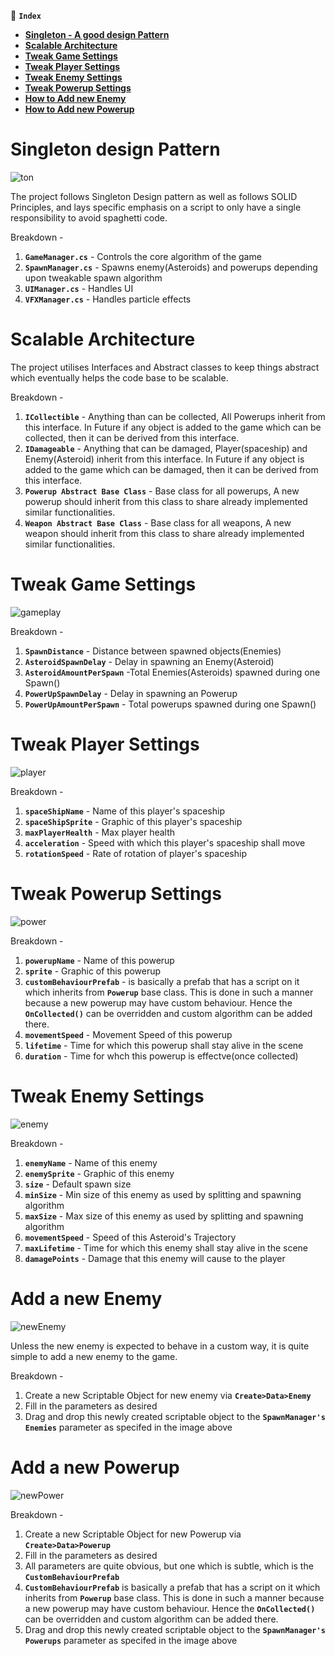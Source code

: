 
​🧭 **`Index`**
- [**Singleton - A good design Pattern**](#singleton-design-pattern)
- [**Scalable Architecture**](#scalable-architecture)
- [**Tweak Game Settings**](#tweak-game-settings)
- [**Tweak Player Settings**](#tweak-player-settings)
- [**Tweak Enemy Settings**](#tweak-enemy-settings)
- [**Tweak Powerup Settings**](#tweak-powerup-settings)
- [**How to Add new Enemy**](#add-a-new-enemy)
- [**How to Add new Powerup**](#add-a-new-powerup)


# Singleton design Pattern
![ton](https://user-images.githubusercontent.com/16806053/208237384-f937fd29-e53b-4f4a-b3c3-ca3208c0c3da.PNG)

The project follows Singleton Design pattern as well as follows SOLID Principles, and lays specific emphasis on a script to only have a single responsibility to avoid spaghetti code.

Breakdown -
1. **`GameManager.cs`** - Controls the core algorithm of the game
1. **`SpawnManager.cs`** - Spawns enemy(Asteroids) and powerups depending upon tweakable spawn algorithm
1. **`UIManager.cs`** - Handles UI
1. **`VFXManager.cs`** - Handles particle effects


# Scalable Architecture

The project utilises Interfaces and Abstract classes to keep things abstract which eventually helps the code base to be scalable.

Breakdown -
1. **`ICollectible`** - Anything than can be collected, All Powerups inherit from this interface. In Future if any object is added to the game which can be collected, then it can be derived from this interface.
1. **`IDamageable`** - Anything that can be damaged, Player(spaceship) and Enemy(Asteroid) inherit from this interface. In Future if any object is added to the game which can be damaged, then it can be derived from this interface.
1. **`Powerup Abstract Base Class`** - Base class for all powerups, A new powerup should inherit from this class to share already implemented similar functionalities.
1. **`Weapon Abstract Base Class`** -  Base class for all weapons, A new weapon should inherit from this class to share already implemented similar functionalities.


# Tweak Game Settings
![gameplay](https://user-images.githubusercontent.com/16806053/208238758-19693319-4b6a-46b7-be59-d9d553ba2220.PNG)

Breakdown -
1.  **`SpawnDistance`** - Distance between spawned objects(Enemies)
2.  **`AsteroidSpawnDelay`** - Delay in spawning an Enemy(Asteroid)
2.  **`AsteroidAmountPerSpawn`** -Total Enemies(Asteroids) spawned during one Spawn()
2.  **`PowerUpSpawnDelay`** - Delay in spawning an Powerup
2.  **`PowerUpAmountPerSpawn`** - Total powerups spawned during one Spawn()

# Tweak Player Settings
![player](https://user-images.githubusercontent.com/16806053/208238695-fc1077fb-a31a-4648-b54c-76942f39d01b.PNG)


Breakdown -
1.  **`spaceShipName`** - Name of this player's spaceship
2.  **`spaceShipSprite`** - Graphic of this player's spaceship
2.  **`maxPlayerHealth`** - Max player health
2.  **`acceleration`** - Speed with which this player's spaceship shall move
2.  **`rotationSpeed`** - Rate of rotation of player's spaceship


# Tweak Powerup Settings
![power](https://user-images.githubusercontent.com/16806053/208238316-1971c9ae-08e9-4881-86a9-947d7473bac3.PNG)

Breakdown -
1.  **`powerupName`** - Name of this powerup
2.  **`sprite`** - Graphic of this powerup
2.  **`customBehaviourPrefab`** - is basically a prefab  that has a script on it which inherits from **`Powerup`** base class. This is done in such a manner because a new powerup may have custom behaviour. Hence  the **`OnCollected()`** can be overridden and custom algorithm can be added there. 
2.  **`movementSpeed`** - Movement Speed of this powerup
2.  **`lifetime`** - Time for which this powerup shall stay alive in the scene
2.  **`duration`** - Time for whch this powerup is effectve(once collected)




# Tweak Enemy Settings
![enemy](https://user-images.githubusercontent.com/16806053/208238457-5cc1bfa1-420b-460f-aaf0-ef556a09c56b.PNG)


Breakdown -
1.  **`enemyName`** - Name of this enemy
2.  **`enemySprite`** - Graphic of this enemy
2.  **`size`** - Default spawn size
2.  **`minSize`** - Min size  of this enemy as used by splitting and  spawning algorithm
2.  **`maxSize`** - Max size  of this enemy as used by splitting and  spawning algorithm
2.  **`movementSpeed`** - Speed  of this Asteroid's Trajectory
2.  **`maxLifetime`** - Time for which this enemy shall stay alive in the scene
2.  **`damagePoints`** - Damage that this enemy will cause to the player



# Add a new Enemy
![newEnemy](https://user-images.githubusercontent.com/16806053/208237940-a699b7b6-9d63-43ad-a991-2ca8d071f141.PNG)

Unless the new enemy is expected to behave in a custom way, it is quite simple to add a new enemy to the game.

Breakdown -
1.  Create a new Scriptable Object for new enemy via **`Create>Data>Enemy`**
2.  Fill in the parameters as desired
3.  Drag and drop this newly created scriptable object to the **`SpawnManager's`** **`Enemies`** parameter as specifed in the image above


# Add a new Powerup
![newPower](https://user-images.githubusercontent.com/16806053/208238080-c8ef2ddc-5325-4016-968c-72d6befc8461.PNG)

Breakdown -
1.  Create a new Scriptable Object for new Powerup via **`Create>Data>Powerup`**
2.  Fill in the parameters as desired
3.  All parameters are quite obvious, but one which is subtle, which is the **`CustomBehaviourPrefab`**
4.  **`CustomBehaviourPrefab`** is basically a prefab  that has a script on it which inherits from **`Powerup`** base class. This is done in such a manner because a new powerup may have custom behaviour. Hence  the **`OnCollected()`** can be overridden and custom algorithm can be added there. 
5.  Drag and drop this newly created scriptable object to the **`SpawnManager's`** **`Powerups`** parameter as specifed in the image above


